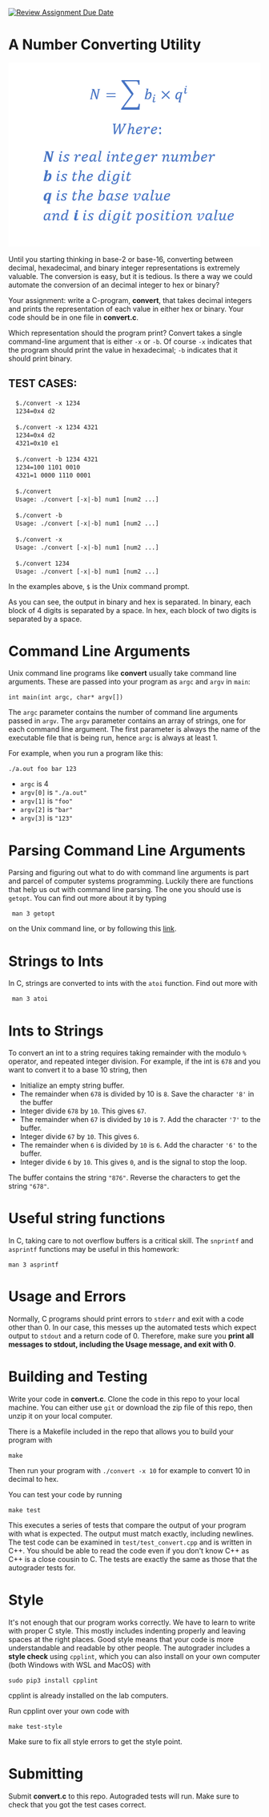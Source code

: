 [![Review Assignment Due Date](https://classroom.github.com/assets/deadline-readme-button-22041afd0340ce965d47ae6ef1cefeee28c7c493a6346c4f15d667ab976d596c.svg)](https://classroom.github.com/a/ltFgetyx)
# A Number Converting Utility
![Conversion](images/convert.png)

Until you starting thinking in base-2 or base-16, converting between decimal,
hexadecimal, and binary integer representations is extremely valuable.  The
conversion is easy, but it is tedious.  Is there a way we could automate the
conversion of an decimal integer to hex or binary?

 Your assignment: write a C-program, **convert**, that takes decimal integers
and prints the representation of each value
in either hex or binary.  Your code should be in one file in **convert.c**.

  Which representation should the program print?  Convert takes a single
command-line argument that is either `-x` or `-b`.  Of course `-x` indicates
that the program should print the value in hexadecimal; `-b` indicates that it
should print binary.

## TEST CASES:
```
  $./convert -x 1234
  1234=0x4 d2

  $./convert -x 1234 4321
  1234=0x4 d2
  4321=0x10 e1

  $./convert -b 1234 4321
  1234=100 1101 0010
  4321=1 0000 1110 0001

  $./convert
  Usage: ./convert [-x|-b] num1 [num2 ...]

  $./convert -b
  Usage: ./convert [-x|-b] num1 [num2 ...]

  $./convert -x
  Usage: ./convert [-x|-b] num1 [num2 ...]

  $./convert 1234
  Usage: ./convert [-x|-b] num1 [num2 ...]
 ```
In the examples above, `$` is the Unix command prompt.

As you can see, the output in binary and hex is separated. In binary, each block of 4 digits is separated by a space.
In hex, each block of two digits is separated by a space.

# Command Line Arguments
Unix command line programs like **convert** usually take command line arguments. These are passed into your program
as `argc` and `argv` in `main`:
```
int main(int argc, char* argv[])
```
The `argc` parameter contains the number of command line arguments passed in `argv`.
The `argv` parameter contains an array of strings, one for each command line argument.
The first parameter is always the name of the executable file that is being run, hence
`argc` is always at least 1.

For example, when you run a program like this:
```
./a.out foo bar 123
```
- `argc` is 4
- `argv[0]` is `"./a.out"`
- `argv[1]` is `"foo"`
- `argv[2]` is `"bar"`
- `argv[3]` is `"123"`

# Parsing Command Line Arguments
Parsing and figuring out what to do
with command line arguments is part and parcel of computer systems programming. Luckily there are functions
that help us out with command line parsing. The one you should use is `getopt`. You can find out more about it by
typing
```
 man 3 getopt
```
on the Unix command line, or by following this [link](https://man7.org/linux/man-pages/man3/getopt.3.html).

# Strings to Ints
In C, strings are converted to ints with the `atoi` function. Find out more with
```
 man 3 atoi
```

# Ints to Strings
To convert an int to a string requires taking remainder with the modulo `%` operator, and repeated integer division.
For example, if the int is `678` and you want to convert it to a base 10 string, then
- Initialize an empty string buffer.
- The remainder when `678` is divided by 10 is `8`. Save the character `'8'` in the buffer
- Integer divide `678` by `10`. This gives `67`.
- The remainder when `67` is divided by `10` is `7`. Add the character `'7'` to the buffer.
- Integer divide `67` by `10`. This gives `6`.
- The remainder when `6` is divided by `10` is `6`. Add the character `'6'` to the buffer.
- Integer divide `6` by `10`. This gives `0`, and is the signal to stop the loop.

The buffer contains the string `"876"`. Reverse the characters to get the string `"678"`.

# Useful string functions
In C, taking care to not overflow buffers is a critical skill.
The `snprintf` and `asprintf` functions may be useful in this homework:
```
man 3 asprintf
```

# Usage and Errors
Normally, C programs should print errors to `stderr` and exit with a code other than 0. In our case, this messes up the automated tests which expect
output to `stdout` and a return code of 0. Therefore, make sure you **print all messages to stdout, including the Usage message, and exit with 0**.

# Building and Testing
Write your code in **convert.c**.
Clone the code in this repo to your local machine.
You can either use `git` or download the zip file of this repo, then unzip it on
your local computer.

There is a Makefile included in the repo that allows you to build your program with
```
make
```
Then run your program with `./convert -x 10` for example to convert 10 in decimal to hex.

You can test your code by running
```
make test
```
This executes a series of tests that compare the output of your program with what is expected.
The output must match exactly, including newlines.
The test code can be examined in `test/test_convert.cpp` and is written in C++.
You should be able to read the code even if you don't know C++ as C++ is a close cousin to C.
The tests are exactly the same as those that the autograder tests for.

# Style
It's not enough that our program works correctly. We have to learn to write with proper C style.
This mostly includes indenting properly and leaving spaces at the right places.
Good style means that your code is more understandable and readable by other people.
The autograder includes a **style check** using `cpplint`, which you can also install
on your own computer (both Windows with WSL and MacOS) with
```
sudo pip3 install cpplint
```

cpplint is already installed on the lab computers.

Run cpplint over your own code with
```
make test-style
```
Make sure to fix all style errors to get the style point.

# Submitting

Submit **convert.c** to this repo. Autograded tests will run. Make sure to check that you got the test
cases correct.
